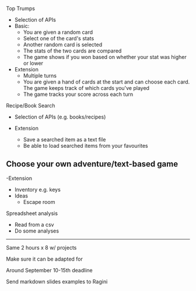 Top Trumps
- Selection of APIs
- Basic:
  - You are given a random card
  - Select one of the card's stats
  - Another random card is selected 
  - The stats of the two cards are compared
  - The game shows if you won based on whether your stat was higher or lower
- Extension
  - Multiple turns
  - You are given a hand of cards at the start and can choose each card. The game keeps track of which cards you've played
  - The game tracks your score across each turn


Recipe/Book Search
- Selection of APIs (e.g. books/recipes)

- Extension
  - Save a searched item as a text file
  - Be able to load searched items from your favourites

Choose your own adventure/text-based game
- 
-Extension
  - Inventory e.g. keys
- Ideas
  - Escape room

Spreadsheet analysis
- Read from a csv
- Do some analyses


---

Same 2 hours x 8 w/ projects

Make sure it can be adapted for 

Around September 10-15th deadline

Send markdown slides examples to Ragini


